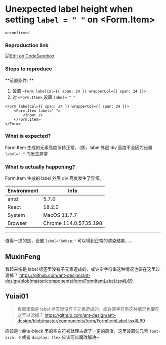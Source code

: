 # Unexpected label height when setting `label = " "` on <Form.Item>

`unconfirmed`

### Reproduction link

[![Edit on CodeSandbox](https://codesandbox.io/static/img/play-codesandbox.svg)](https://codesandbox.io/s/ji-ben-shi-yong-antd-5-7-0-forked-3dymnp?file=/demo.tsx:527-557)

### Steps to reproduce

**前置条件: **

1. 设置 `<Form labelCol={{ span: 24 }} wrapperCol={{ span: 24 }}>`
2. 对 `<Form.Item>` 设置 `label= " "`

```
<Form labelCol={{ span: 24 }} wrapperCol={{ span: 24 }}>
    <Form.Item label=" ">
        <Input />
    </Form.Item>
</Form>
```

### What is expected?

Form.Item 生成的元素高度保持正常。（即，label 外层 div 高度不会因为设置 `label=" "` 而发生异常

### What is actually happening?

Form.Item 生成的 label 外层 div 高度发生了异常。

| Environment | Info                  |
| ----------- | --------------------- |
| antd        | 5.7.0                 |
| React       | 18.2.0                |
| System      | MacOS 11.7.7          |
| Browser     | Chrome 114.0.5735.198 |

---

值得一提的是，设置 `label="&nbsp;"` 可以得到正常的渲染结果……

<!-- generated by ant-design-issue-helper. DO NOT REMOVE -->

## MuxinFeng

看起来像是 label 标签里没有子元素造成的，或许空字符串这种情况也要在这里过滤掉？
https://github.com/ant-design/ant-design/blob/master/components/form/FormItemLabel.tsx#L69

## Yuiai01

> 看起来像是 label 标签里没有子元素造成的，或许空字符串这种情况也要在这里过滤掉？ https://github.com/ant-design/ant-design/blob/master/components/form/FormItemLabel.tsx#L69

应该是 inline-block 里的空白符被处理占据了一定的高度，这里设置父元素 `font-size: 0` 或者 `display: flex` 应该可以魔改解决~
